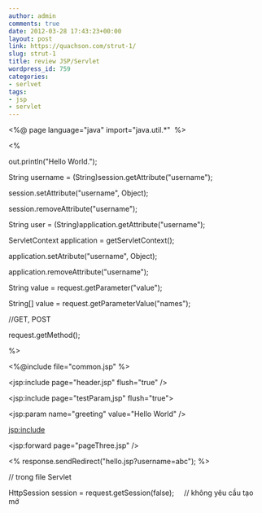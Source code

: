 ```yaml
---
author: admin
comments: true
date: 2012-03-28 17:43:23+00:00
layout: post
link: https://quachson.com/strut-1/
slug: strut-1
title: review JSP/Servlet
wordpress_id: 759
categories:
- serlvet
tags:
- jsp
- servlet
---
```


<%@ page language="java" import="java.util.*"  %>

<%

out.println("Hello World.");

String username = (String)session.getAttribute("username");

session.setAttribute("username", Object);

session.removeAttribute("username");

String user = (String)application.getAttribute("username");

ServletContext application = getServletContext();

application.setAtribute("username", Object);

application.removeAttribute("username");

String value = request.getParameter("value");

String[] value = request.getParameterValue("names");

//GET, POST

request.getMethod();

%>

<%@include file="common.jsp" %>

<jsp:include page="header.jsp" flush="true" />

<jsp:include page="testParam,jsp" flush="true">

<jsp:param name="greeting" value="Hello World" />

<jsp:include>

<jsp:forward page="pageThree.jsp" />

<% response.sendRedirect("hello.jsp?username=abc"); %>

// trong file Servlet

HttpSession session = request.getSession(false);     // không yêu cầu tạo mớ
